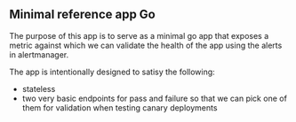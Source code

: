 ## Minimal reference app Go

The purpose of this app is to serve as a minimal go app that exposes a metric against which we can validate the health of the app using the alerts in alertmanager. 

The app is intentionally designed to satisy the following:
- stateless
- two very basic endpoints for pass and failure so that we can pick one of them for validation when testing canary deployments